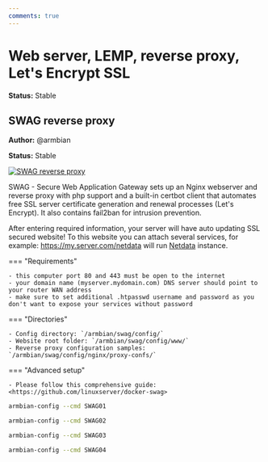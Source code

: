 ```yaml
---
comments: true
---
```


# Web server, LEMP, reverse proxy, Let's Encrypt SSL

**Status:** Stable

## SWAG reverse proxy

**Author:** @armbian

**Status:** Stable


<!--- section image START from tools/include/images/SWAG01.png --->
[![SWAG reverse proxy](/images/SWAG01.png)](#)
<!--- section image STOP from tools/include/images/SWAG01.png --->


<!--- header START from tools/include/markdown/SWAG01-header.md --->
SWAG - Secure Web Application Gateway sets up an Nginx webserver and reverse proxy with php support and a built-in certbot client that automates free SSL server certificate generation and renewal processes (Let's Encrypt). It also contains fail2ban for intrusion prevention.

After entering required information, your server will have auto updating SSL secured website! To this website you can attach several services, for example: https://my.server.com/netdata will run [Netdata](https://www.netdata.cloud/) instance.

=== "Requirements"

    - this computer port 80 and 443 must be open to the internet
    - your domain name (myserver.mydomain.com) DNS server should point to your router WAN address
    - make sure to set additional .htpasswd username and password as you don't want to expose your services without password

=== "Directories"

    - Config directory: `/armbian/swag/config/`
    - Website root folder: `/armbian/swag/config/www/`
    - Reverse proxy configuration samples: `/armbian/swag/config/nginx/proxy-confs/`

=== "Advanced setup"

    - Please follow this comprehensive guide: <https://github.com/linuxserver/docker-swag>

<!--- header STOP from tools/include/markdown/SWAG01-header.md --->


~~~ bash title="SWAG reverse proxy:"
armbian-config --cmd SWAG01
~~~


~~~ bash title="SWAG reverse proxy .htpasswd set:"
armbian-config --cmd SWAG02
~~~


~~~ bash title="SWAG remove:"
armbian-config --cmd SWAG03
~~~


~~~ bash title="SWAG purge with data folder:"
armbian-config --cmd SWAG04
~~~
